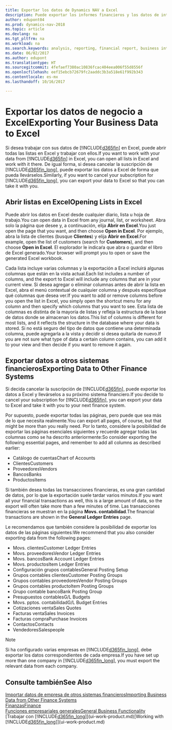 ```yaml
---
title: Exportar los datos de Dynamics NAV a Excel
description: Puede exportar los informes financieros y los datos de inteligencia empresarial desde Dynamics NAV a Excel, o abrir los datos de Dynamics NAV en Excel.
author: edupont04
ms.prod: dynamics-nav-2018
ms.topic: article
ms.devlang: na
ms.tgt_pltfrm: na
ms.workload: na
ms.search.keywords: analysis, reporting, financial report, business intelligence, BI, Excel
ms.date: 06/02/2017
ms.author: edupont
ms.translationtype: HT
ms.sourcegitcommit: 4fefaef7380ac10836fcac404eea006f55d8556f
ms.openlocfilehash: eef15ebcb72679fc2aaddc3b3a518e61f992b343
ms.contentlocale: es-mx
ms.lasthandoff: 10/16/2017

---
```

# <a name="exporting-your-business-data-to-excel"></a><span data-ttu-id="f0657-103">Exportar los datos de negocio a Excel</span><span class="sxs-lookup"><span data-stu-id="f0657-103">Exporting Your Business Data to Excel</span></span>
<span data-ttu-id="f0657-104">Si desea trabajar con sus datos de [!INCLUDE[d365fin](includes/d365fin_md.md)] en Excel, puede abrir todas las listas en Excel y trabajar con ellos.</span><span class="sxs-lookup"><span data-stu-id="f0657-104">If you want to work with your data from [!INCLUDE[d365fin](includes/d365fin_md.md)] in Excel, you can open all lists in Excel and work with it there.</span></span> <span data-ttu-id="f0657-105">De igual forma, si desea cancelar la suscripción de [!INCLUDE[d365fin_long](includes/d365fin_long_md.md)], puede exportar los datos a Excel de forma que pueda llevárselos.</span><span class="sxs-lookup"><span data-stu-id="f0657-105">Similarly, if you want to cancel your subscription for [!INCLUDE[d365fin_long](includes/d365fin_long_md.md)], you can export your data to Excel so that you can take it with you.</span></span>

## <a name="opening-lists-in-excel"></a><span data-ttu-id="f0657-106">Abrir listas en Excel</span><span class="sxs-lookup"><span data-stu-id="f0657-106">Opening Lists in Excel</span></span>
<span data-ttu-id="f0657-107">Puede abrir los datos en Excel desde cualquier diario, lista u hoja de trabajo.</span><span class="sxs-lookup"><span data-stu-id="f0657-107">You can open data in Excel from any journal, list, or worksheet.</span></span> <span data-ttu-id="f0657-108">Abra solo la página que desee y, a continuación, elija **Abrir en Excel**.</span><span class="sxs-lookup"><span data-stu-id="f0657-108">You just open the page that you want, and then choose **Open in Excel**.</span></span> <span data-ttu-id="f0657-109">Por ejemplo, abra la lista de clientes (busque **Clientes**) y elija **Abrir en Excel**.</span><span class="sxs-lookup"><span data-stu-id="f0657-109">For example, open the list of customers (search for **Customers**), and then choose **Open in Excel**.</span></span> <span data-ttu-id="f0657-110">El explorador le indicaŕa que abra o guardar el libro de Excel generado.</span><span class="sxs-lookup"><span data-stu-id="f0657-110">Your browser will prompt you to open or save the generated Excel workbook.</span></span>  

<span data-ttu-id="f0657-111">Cada lista incluye varias columnas y la exportación a Excel incluirá algunas columnas que están en la vista actual.</span><span class="sxs-lookup"><span data-stu-id="f0657-111">Each list includes a number of columns, and the export to Excel will include any columns that are in your current view.</span></span> <span data-ttu-id="f0657-112">Si desea agregar o eliminar columnas antes de abrir la lista en Excel, abra el menú contextual de cualquier columna y después especifique qué columnas que desea ver.</span><span class="sxs-lookup"><span data-stu-id="f0657-112">If you want to add or remove columns before you open the list in Excel, you simply open the shortcut menu for any column and then specify which columns that you want to see.</span></span> <span data-ttu-id="f0657-113">Esta lista de columnas es distinta de la mayoría de listas y refleja la estructura de la base de datos donde se almacenan los datos.</span><span class="sxs-lookup"><span data-stu-id="f0657-113">This list of columns is different for most lists, and it reflects the structure in the database where your data is stored.</span></span> <span data-ttu-id="f0657-114">Si no está seguro del tipo de datos que contiene una determinada columna, puede agregarla a la vista y decidir si desea quitarla de nuevo.</span><span class="sxs-lookup"><span data-stu-id="f0657-114">If you are not sure what type of data a certain column contains, you can add it to your view and then decide if you want to remove it again.</span></span>  

## <a name="exporting-data-to-other-finance-systems"></a><span data-ttu-id="f0657-115">Exportar datos a otros sistemas financieros</span><span class="sxs-lookup"><span data-stu-id="f0657-115">Exporting Data to Other Finance Systems</span></span>
<span data-ttu-id="f0657-116">Si decida cancelar la suscripción de [!INCLUDE[d365fin](includes/d365fin_md.md)], puede exportar los datos a Excel y llevárselos a su próximo sistema financiero.</span><span class="sxs-lookup"><span data-stu-id="f0657-116">If you decide to cancel your subscription for [!INCLUDE[d365fin](includes/d365fin_md.md)], you can export your data to Excel and take it with you to your next finance system.</span></span>  

<span data-ttu-id="f0657-117">Por supuesto, puede exportar todas las páginas, pero puede que sea más de lo que necesita realmente.</span><span class="sxs-lookup"><span data-stu-id="f0657-117">You can export all pages, of course, but that might be more than you really need.</span></span> <span data-ttu-id="f0657-118">Por lo tanto, considere la posibilidad de exportar las páginas esenciales siguientes y recuerde agregar todas las columnas como se ha descrito anteriormente:</span><span class="sxs-lookup"><span data-stu-id="f0657-118">So consider exporting the following essential pages, and remember to add all columns as described earlier:</span></span>  

* <span data-ttu-id="f0657-119">Catálogo de cuentas</span><span class="sxs-lookup"><span data-stu-id="f0657-119">Chart of Accounts</span></span>  
* <span data-ttu-id="f0657-120">Clientes</span><span class="sxs-lookup"><span data-stu-id="f0657-120">Customers</span></span>  
* <span data-ttu-id="f0657-121">Proveedores</span><span class="sxs-lookup"><span data-stu-id="f0657-121">Vendors</span></span>  
* <span data-ttu-id="f0657-122">Bancos</span><span class="sxs-lookup"><span data-stu-id="f0657-122">Banks</span></span>  
* <span data-ttu-id="f0657-123">Productos</span><span class="sxs-lookup"><span data-stu-id="f0657-123">Items</span></span>  

<span data-ttu-id="f0657-124">Si también desea todas las transacciones financieras, es una gran cantidad de datos, por lo que la exportación suele tardar varios minutos.</span><span class="sxs-lookup"><span data-stu-id="f0657-124">If you want all your financial transactions as well, this is a large amount of data, so the export will often take more than a few minutes of time.</span></span> <span data-ttu-id="f0657-125">Las transacciones financieras se muestran en la página **Movs. contabilidad**.</span><span class="sxs-lookup"><span data-stu-id="f0657-125">The financial transactions are shown in the **General Ledger Entries** page.</span></span>  

<span data-ttu-id="f0657-126">Le recomendamos que también considere la posibilidad de exportar los datos de las páginas siguientes:</span><span class="sxs-lookup"><span data-stu-id="f0657-126">We recommend that you also consider exporting data from the following pages:</span></span>  

* <span data-ttu-id="f0657-127">Movs. clientes</span><span class="sxs-lookup"><span data-stu-id="f0657-127">Customer Ledger Entries</span></span>  
* <span data-ttu-id="f0657-128">Movs. proveedores</span><span class="sxs-lookup"><span data-stu-id="f0657-128">Vendor Ledger Entries</span></span>  
* <span data-ttu-id="f0657-129">Movs. bancos</span><span class="sxs-lookup"><span data-stu-id="f0657-129">Bank Account Ledger Entries</span></span>  
* <span data-ttu-id="f0657-130">Movs. productos</span><span class="sxs-lookup"><span data-stu-id="f0657-130">Item Ledger Entries</span></span>  
* <span data-ttu-id="f0657-131">Configuración grupos contables</span><span class="sxs-lookup"><span data-stu-id="f0657-131">General Posting Setup</span></span>  
* <span data-ttu-id="f0657-132">Grupos contables clientes</span><span class="sxs-lookup"><span data-stu-id="f0657-132">Customer Posting Groups</span></span>  
* <span data-ttu-id="f0657-133">Grupos contables proveedores</span><span class="sxs-lookup"><span data-stu-id="f0657-133">Vendor Posting Groups</span></span>  
* <span data-ttu-id="f0657-134">Grupos contables producto</span><span class="sxs-lookup"><span data-stu-id="f0657-134">Item Posting Groups</span></span>  
* <span data-ttu-id="f0657-135">Grupo contable banco</span><span class="sxs-lookup"><span data-stu-id="f0657-135">Bank Posting Group</span></span>  
* <span data-ttu-id="f0657-136">Presupuestos contables</span><span class="sxs-lookup"><span data-stu-id="f0657-136">G/L Budgets</span></span>  
* <span data-ttu-id="f0657-137">Movs. pptos. contabilidad</span><span class="sxs-lookup"><span data-stu-id="f0657-137">G/L Budget Entries</span></span>  
* <span data-ttu-id="f0657-138">Cotizaciones venta</span><span class="sxs-lookup"><span data-stu-id="f0657-138">Sales Quotes</span></span>  
* <span data-ttu-id="f0657-139">Facturas venta</span><span class="sxs-lookup"><span data-stu-id="f0657-139">Sales Invoices</span></span>  
* <span data-ttu-id="f0657-140">Facturas compra</span><span class="sxs-lookup"><span data-stu-id="f0657-140">Purchase Invoices</span></span>  
* <span data-ttu-id="f0657-141">Contactos</span><span class="sxs-lookup"><span data-stu-id="f0657-141">Contacts</span></span>  
* <span data-ttu-id="f0657-142">Vendedores</span><span class="sxs-lookup"><span data-stu-id="f0657-142">Salespeople</span></span>  

> [!NOTE]  
>   <span data-ttu-id="f0657-143">Si ha configurado varias empresas en [!INCLUDE[d365fin_long](includes/d365fin_long_md.md)], debe exportar los datos correspondientes de cada empresa.</span><span class="sxs-lookup"><span data-stu-id="f0657-143">If you have set up more than one company in [!INCLUDE[d365fin_long](includes/d365fin_long_md.md)], you must export the relevant data from each company.</span></span>

## <a name="see-also"></a><span data-ttu-id="f0657-144">Consulte también</span><span class="sxs-lookup"><span data-stu-id="f0657-144">See Also</span></span>
[<span data-ttu-id="f0657-145">Importar datos de empresa de otros sistemas financieros</span><span class="sxs-lookup"><span data-stu-id="f0657-145">Importing Business Data from Other Finance Systems</span></span>](upload-data.md)  
[<span data-ttu-id="f0657-146">Finanzas</span><span class="sxs-lookup"><span data-stu-id="f0657-146">Finance</span></span>](finance.md)  
[<span data-ttu-id="f0657-147">Funciones empresariales generales</span><span class="sxs-lookup"><span data-stu-id="f0657-147">General Business Functionality</span></span>](ui-across-business-areas.md)  
<span data-ttu-id="f0657-148">[Trabajar con [!INCLUDE[d365fin_long](includes/d365fin_long_md.md)]](ui-work-product.md)</span><span class="sxs-lookup"><span data-stu-id="f0657-148">[Working with [!INCLUDE[d365fin_long](includes/d365fin_long_md.md)]](ui-work-product.md)</span></span>  

